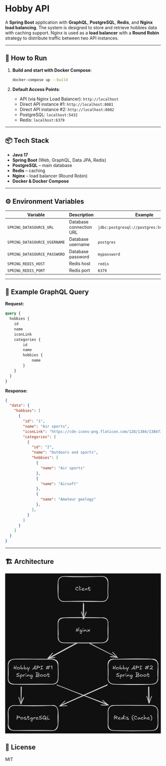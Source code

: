 # Hobby API

A **Spring Boot** application with **GraphQL**, **PostgreSQL**, **Redis**, and **Nginx load balancing**.
The system is designed to store and retrieve hobbies data with caching support.
Nginx is used as a **load balancer** with a **Round Robin** strategy to distribute traffic between two API instances.

---

## 🚀 How to Run

1. **Build and start with Docker Compose**:

   ```bash
   docker-compose up --build
   ```

2. **Default Access Points**:

   * API (via Nginx Load Balancer): `http://localhost`
   * Direct API instance #1: `http://localhost:8081`
   * Direct API instance #2: `http://localhost:8082`
   * PostgreSQL: `localhost:5432`
   * Redis: `localhost:6379`

---

## 📦 Tech Stack

* **Java 17**
* **Spring Boot** (Web, GraphQL, Data JPA, Redis)
* **PostgreSQL** – main database
* **Redis** – caching
* **Nginx** – load balancer (Round Robin)
* **Docker & Docker Compose**

---

## ⚙️ Environment Variables

| Variable                     | Description             | Example                                      |
| ---------------------------- | ----------------------- | -------------------------------------------- |
| `SPRING_DATASOURCE_URL`      | Database connection URL | `jdbc:postgresql://postgres:5432/hobbies_db` |
| `SPRING_DATASOURCE_USERNAME` | Database username       | `postgres`                                   |
| `SPRING_DATASOURCE_PASSWORD` | Database password       | `mypassword`                                 |
| `SPRING_REDIS_HOST`          | Redis host              | `redis`                                      |
| `SPRING_REDIS_PORT`          | Redis port              | `6379`                                       |

---

## 🧩 Example GraphQL Query

**Request:**

```graphql
query {
  hobbies {
    id
    name
    iconLink
    categories {
        id
        name
        hobbies {
            name
        }
    }
  }
}
```

**Response:**

```json
{
  "data": {
    "hobbies": [
      {
        "id": "1",
        "name": "Air sports",
        "iconLink": "https://cdn-icons-png.flaticon.com/128/1384/1384739.png",
        "categories": [
          {
            "id": "2",
            "name": "Outdoors and sports",
            "hobbies": [
              {
                "name": "Air sports"
              },
              {
                "name": "Airsoft"
              },
              {
                "name": "Amateur geology"
              },
            ],
          }
        ]
      }
    ]
  }
}
```

---

## 🏗 Architecture
![Architecture Diagram](hobby-api-arch-dark.png)


## 📜 License

MIT
